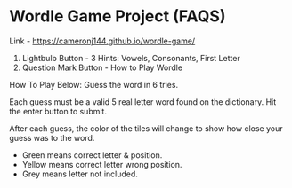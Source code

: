 # Wordle Game Project (FAQS)
Link - https://cameronj144.github.io/wordle-game/
1. Lightbulb Button - 3 Hints: Vowels, Consonants, First Letter
2. Question Mark Button - How to Play Wordle
   
How To Play Below:
Guess the word in 6 tries.

Each guess must be a valid 5 real letter word found on the dictionary. Hit the enter button to submit.

After each guess, the color of the tiles will change to show how close your guess was to the word.
- Green means correct letter & position.
- Yellow means correct letter wrong position.
- Grey means letter not included.
